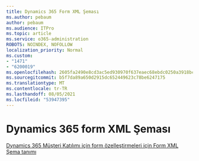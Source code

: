 ```yaml
---
title: Dynamics 365 Form XML Şeması
ms.author: pebaum
author: pebaum
ms.audience: ITPro
ms.topic: article
ms.service: o365-administration
ROBOTS: NOINDEX, NOFOLLOW
localization_priority: Normal
ms.custom:
- "1471"
- "6200019"
ms.openlocfilehash: 2605fa2490e8cd3ac5ed930970f637eaec68ebdc0250a3918bc40a1a2d467b7a
ms.sourcegitcommit: b5f7da89a650d2915dc652449623c78be6247175
ms.translationtype: MT
ms.contentlocale: tr-TR
ms.lasthandoff: 08/05/2021
ms.locfileid: "53947395"
---
```

# <a name="dynamics-365-form-xml-schema"></a>Dynamics 365 form XML Şeması

[Dynamics 365 Müşteri Katılımı için form özelleştirmeleri için Form XML Şema tanımı](https://docs.microsoft.com/dynamics365/customer-engagement/developer/customize-dev/form-xml-schema)